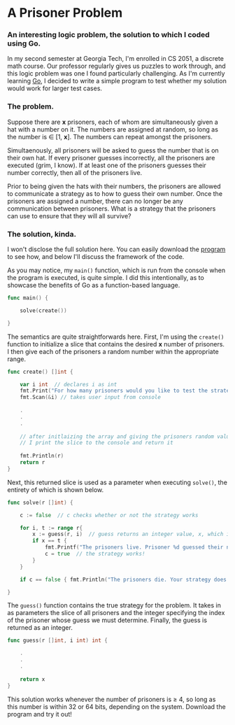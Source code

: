 # A Prisoner Problem

### An interesting logic problem, the solution to which I coded using Go.

In my second semester at Georgia Tech, I'm enrolled in CS 2051, a discrete math course. Our professor regularly gives us puzzles to work through, and this logic problem was one I found particularly challenging. As I'm currently learning [Go](https://golang.org), I decided to write a simple program to test whether my solution would work for larger test cases. 


### The problem.

Suppose there are **x** prisoners, each of whom are simultaneously given a hat with a number on it. The numbers are assigned at random, so long as the number is ∈ [1, **x**]. The numbers can repeat amongst the prisoners.

Simultaenously, all prisoners will be asked to guess the number that is on their own hat. If every prisoner guesses incorrectly, all the prisoners are executed (grim, I know). If at least one of the prisoners guesses their number correctly, then all of the prisoners live.

Prior to being given the hats with their numbers, the prisoners are allowed to communicate a strategy as to how to guess their own number. Once the prisoners are assigned a number, there can no longer be any communication between prisoners. What is a strategy that the prisoners can use to ensure that they will all survive?


### The solution, kinda.

I won't disclose the full solution here. You can easily download the [program](https://github.com/SohanChoudhury/APrisonerProblem/blob/master/APrisonerProblem.go) to see how, and below I'll discuss the framework of the code.

As you may notice, my ```main()``` function, which is run from the console when the program is executed, is quite simple. I did this intentionally, as to showcase the benefits of Go as a function-based language.

```go
func main() {

    solve(create())

}
```

The semantics are quite straightforwards here. First, I'm using the ```create()``` function to initialize a slice that contains the desired **x** number of prisoners. I then give each of the prisoners a random number within the appropriate range.

```go
func create() []int {

    var i int  // declares i as int
    fmt.Print("For how many prisoners would you like to test the strategy? ")
    fmt.Scan(&i) // takes user input from console
    
    .
    .
    .
    
    // after initlaizing the array and giving the prisoners random values,
    // I print the slice to the console and return it
    
    fmt.Println(r)
    return r
}
```

Next, this returned slice is used as a parameter when executing ```solve()```, the entirety of which is shown below.

```go
func solve(r []int) {

    c := false  // c checks whether or not the strategy works

    for i, t := range r{
        x := guess(r, i)  // guess returns an integer value, x, which is prisoner i's guess 
        if x == t {
            fmt.Printf("The prisoners live. Prisoner %d guessed their number, %d, correctly.\n", i, x)
            c = true  // the strategy works!
        }
    }

    if c == false { fmt.Println("The prisoners die. Your strategy does not work.")}

}
```

The ```guess()``` function contains the true strategy for the problem. It takes in as parameters the slice of all prisoners and the integer specifying the index of the prisoner whose guess we must determine. Finally, the guess is returned as an integer.

```go
func guess(r []int, i int) int {

    .
    .
    .
  
    return x
}
```

This solution works whenever the number of prisoners is ≥ 4, so long as this number is within 32 or 64 bits, depending on the system. Download the program and try it out!
